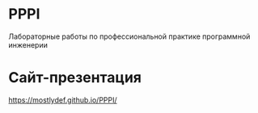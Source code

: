 # PPPI
Лабораторные работы по профессиональной практике программной инженерии
# Сайт-презентация 
https://mostlydef.github.io/PPPI/